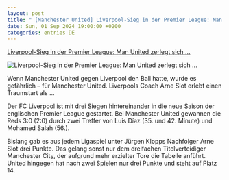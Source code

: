 ```yaml
---
layout: post
title: " [Manchester United] Liverpool-Sieg in der Premier League: Man United zerlegt sich ..."
date: Sun, 01 Sep 2024 19:00:00 +0200
categories: entries DE
---
```

[Liverpool-Sieg in der Premier League: Man United zerlegt sich ...](https://www.spiegel.de/sport/fussball/premier-league-manchester-united-zerlegt-sich-selbst-fc-liverpool-gnadenlos-a-ff36bf6d-17c7-41aa-a382-b0f52b78f76c)

![Liverpool-Sieg in der Premier League: Man United zerlegt sich ...](https://cdn.prod.www.spiegel.de/images/cee0a203-9a73-48ed-8c12-6d820e3b4d0d_w1200_r1.778_fpx50_fpy46.jpg)

Wenn Manchester United gegen Liverpool den Ball hatte, wurde es gefährlich – für Manchester United. Liverpools Coach Arne Slot erlebt einen Traumstart als ...

Der FC Liverpool ist mit drei Siegen hintereinander in die neue Saison der englischen Premier League gestartet. Bei Manchester United gewannen die Reds 3:0 (2:0) durch zwei Treffer von Luis Díaz (35. und 42. Minute) und Mohamed Salah (56.).

Bislang gab es aus jedem Ligaspiel unter Jürgen Klopps Nachfolger Arne Slot drei Punkte. Das gelang sonst nur dem dreifachen Titelverteidiger Manchester City, der aufgrund mehr erzielter Tore die Tabelle anführt. United hingegen hat nach zwei Spielen nur drei Punkte und steht auf Platz 14.

